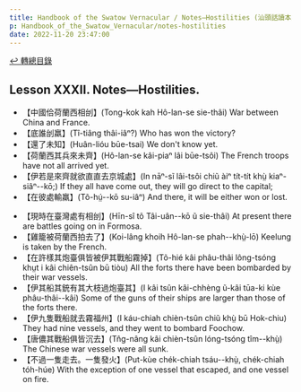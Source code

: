 ```yaml
---
title: Handbook of the Swatow Vernacular / Notes—Hostilities (汕頭話讀本之戰爭(補))
p: Handbook_of_the_Swatow_Vernacular/notes-hostilities
date: 2022-11-20 23:47:00
---
```


[↩️ 轉總目錄](/Handbook_of_the_Swatow_Vernacular)

## Lesson XXXII. Notes—Hostilities.

* 【中國佮荷蘭西相刣】(Tong-kok kah Hô-lan-se sie-thâi) War between China and France.
* 【底誰刣羸】(Tî-tiâng thâi-iâⁿ?) Who has won the victory?
* 【還了未知】(Huân-lióu būe-tsai) We don't know yet.
* 【荷蘭西其兵來未齊】(Hô-lan-se kâi-piaⁿ lâi būe-tsôi) The French troops have not all arrived yet.
* 【伊若是來齊就欲直直去京城處】(In nāⁿ-sĩ lâi-tsôi chiũ àiⁿ tít-tít khṳ̀ kiaⁿ-siâⁿ--kō;) If they all have come out, they will go direct to the capital;
* 【在彼處輸羸】(Tõ-hṳ́--kō su-iâⁿ) And there, it will be either won or lost.
<!--more-->
* 【現時在臺灣處有相刣】(Hīn-sî tõ Tâi-uân--kō ũ sie-thâi) At present there are battles going on in Formosa.
* 【雞籠被荷蘭西拍去了】(Koi-lâng khoih Hô-lan-se phah--khṳ̀-lō) Keelung is taken by the French.
* 【在許樣其炮臺俱皆被伊其戰船霧掉】(Tõ-hié kâi phâu-thâi lông-tsóng khṳt i kâi chiên-tsûn bū tiòu) All the forts there have been bombarded by their war vessels.
* 【伊其船其銃有其大枝過炮臺其】(I kâi tsûn kâi-chhèng ũ-kâi tūa-ki kùe phâu-thâi--kâi) Some of the guns of their ships are larger than those of the forts there.
* 【伊九隻戰船就去霧福州】(I káu-chiah chièn-tsûn chiũ khṳ̀ bū Hok-chiu) They had nine vessels, and they went to bombard Foochow.
* 【唐儂其戰船俱皆沉去】(Tn̂g-nâng kâi chièn-tsûn lóng-tsóng tîm--khṳ̀) The Chinese war vessels were all sunk.
* 【不過一隻走去。一隻發火】(Put-kùe chék-chiah tsáu--khṳ̀, chék-chiah tóh-húe) With the exception of one vessel that escaped, and one vessel on fire.

